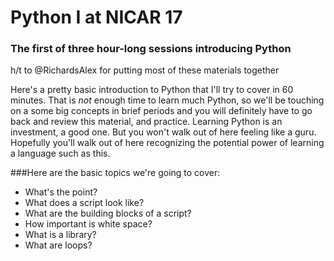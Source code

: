 # Python I at NICAR 17
### The first of three hour-long sessions introducing Python
h/t to @RichardsAlex for putting most of these materials together

Here's a pretty basic introduction to Python that I'll try to cover in 60 minutes. That is _not_ enough time to learn much Python, so we'll be touching on a some big concepts in brief periods and you will definitely have to go back and review this material, and practice. Learning Python is an investment, a good one. But you won't walk out of here feeling like a guru. Hopefully you'll walk out of here recognizing the potential power of learning a language such as this. 

###Here are the basic topics we're going to cover: 
- What's the point? 
- What does a script look like? 
- What are the building blocks of a script? 
- How important is white space? 
- What is a library? 
- What are loops? 

